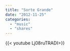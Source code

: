 ```yaml
---
title: "Sorte Grande"
date: "2012-11-25"
categories:
  - "music"
  - "shares"
---
```


<div style="width: 70vw;">{{< youtube Lj08ruTRADI>}}</div>
